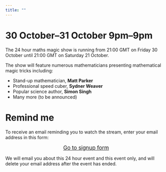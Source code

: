 ```yaml
---
title: ""
---
```


30 October&ndash;31 October 9pm&ndash;9pm
=========================================

The 24 hour maths magic show is running
from 21:00 GMT on Friday 30 October until 21:00 GMT on Saturday 21 October.

The show will feature numerous mathematicians presenting mathematical magic tricks including:

- Stand-up mathematician, <strong>Matt Parker</strong>
- Professional speed cuber, <strong>Sydner Weaver</strong>
- Popular science author, <strong>Simon Singh</strong>
- Many more (to be announced)


Remind me
=========

To receive an email reminding you to watch the stream, enter your email address in this form:

<center><big><a href="https://docs.google.com/forms/d/e/1FAIpQLSepka2sjP0mzS-z5IFn_DzNs0zJuyoNwj4ZAU2xl71B0RVFyg/viewform?usp=sf_link">Go to signup form</a></big></center>

We will email you about this 24 hour event and this event only, and will delete your email address
after the event has ended.
